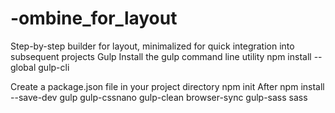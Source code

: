 # -ombine_for_layout
Step-by-step builder for layout, minimalized for quick integration into subsequent projects
Gulp
Install the gulp command line utility
npm install --global gulp-cli

Create a package.json file in your project directory
npm init
After 
npm install --save-dev gulp gulp-cssnano gulp-clean browser-sync gulp-sass sass